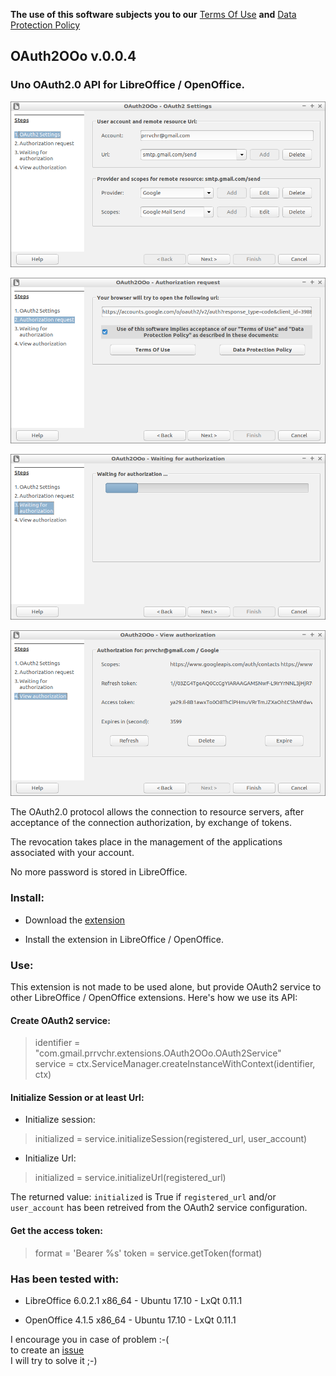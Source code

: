 **The use of this software subjects you to our** [Terms Of Use](https://prrvchr.github.io/OAuth2OOo/OAuth2OOo/registration/TermsOfUse_en) **and** [Data Protection Policy](https://prrvchr.github.io/OAuth2OOo/OAuth2OOo/registration/PrivacyPolicy_en)

## OAuth2OOo v.0.0.4


### Uno OAuth2.0 API for LibreOffice / OpenOffice.

![OAuth2OOo Wizard Page1 screenshot](OAuth2Wizard1.png)

![OAuth2OOo Wizard Page2 screenshot](OAuth2Wizard2.png)

![OAuth2OOo Wizard Page3 screenshot](OAuth2Wizard3.png)

![OAuth2OOo Wizard Page4 screenshot](OAuth2Wizard4.png)

The OAuth2.0 protocol allows the connection to resource servers, after acceptance of the connection authorization, by exchange of tokens.

The revocation takes place in the management of the applications associated with your account.

No more password is stored in LibreOffice.


### Install:

- Download the [extension](https://github.com/prrvchr/OAuth2OOo/releases/download/v0.0.4/OAuth2OOo.oxt)

- Install the extension in LibreOffice / OpenOffice.


### Use:

This extension is not made to be used alone, but provide OAuth2 service to other LibreOffice / OpenOffice extensions. Here's how we use its API:

#### Create OAuth2 service:

> identifier = "com.gmail.prrvchr.extensions.OAuth2OOo.OAuth2Service"  
> service = ctx.ServiceManager.createInstanceWithContext(identifier, ctx)

#### Initialize Session or at least Url:

- Initialize session: 

> initialized = service.initializeSession(registered_url, user_account)

- Initialize Url:

> initialized = service.initializeUrl(registered_url)

The returned value: `initialized` is True if `registered_url` and/or `user_account` has been retreived from the OAuth2 service configuration.

#### Get the access token:

> format = 'Bearer %s'
> token = service.getToken(format)


### Has been tested with:

* LibreOffice 6.0.2.1 x86_64 - Ubuntu 17.10 - LxQt 0.11.1

* OpenOffice 4.1.5 x86_64 - Ubuntu 17.10 - LxQt 0.11.1

I encourage you in case of problem :-(  
to create an [issue](https://github.com/prrvchr/OAuth2OOo/issues/new)  
I will try to solve it ;-)
